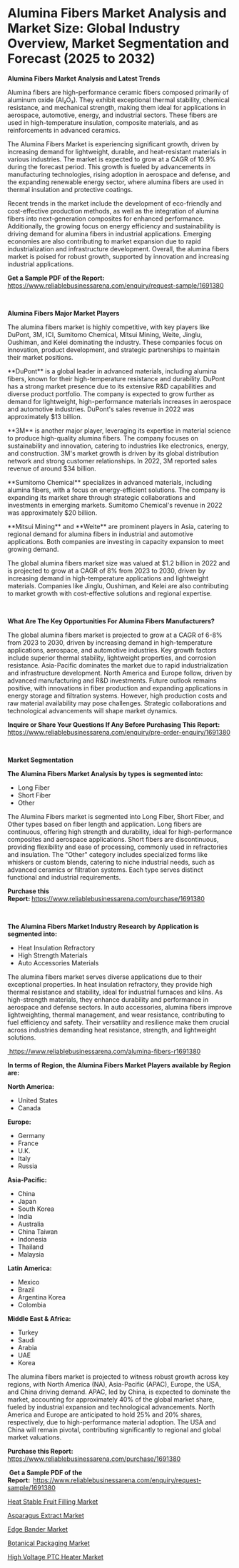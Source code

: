 <p><h1>Alumina Fibers Market Analysis and Market Size: Global Industry Overview, Market Segmentation and Forecast (2025 to 2032)</h1></p><p><strong>Alumina Fibers Market Analysis and Latest Trends</strong></p>
<p><p>Alumina fibers are high-performance ceramic fibers composed primarily of aluminum oxide (Al₂O₃). They exhibit exceptional thermal stability, chemical resistance, and mechanical strength, making them ideal for applications in aerospace, automotive, energy, and industrial sectors. These fibers are used in high-temperature insulation, composite materials, and as reinforcements in advanced ceramics.</p><p>The Alumina Fibers Market is experiencing significant growth, driven by increasing demand for lightweight, durable, and heat-resistant materials in various industries. The market is expected to grow at a CAGR of 10.9% during the forecast period. This growth is fueled by advancements in manufacturing technologies, rising adoption in aerospace and defense, and the expanding renewable energy sector, where alumina fibers are used in thermal insulation and protective coatings.</p><p>Recent trends in the market include the development of eco-friendly and cost-effective production methods, as well as the integration of alumina fibers into next-generation composites for enhanced performance. Additionally, the growing focus on energy efficiency and sustainability is driving demand for alumina fibers in industrial applications. Emerging economies are also contributing to market expansion due to rapid industrialization and infrastructure development. Overall, the alumina fibers market is poised for robust growth, supported by innovation and increasing industrial applications.</p></p>
<p><strong>Get a Sample PDF of the Report:&nbsp;</strong> <a href="https://www.reliablebusinessarena.com/enquiry/request-sample/1691380?utm_campaign=1948&utm_medium=2&utm_source=Github&utm_content=ia&utm_term=24012025&utm_id=alumina-fibers">https://www.reliablebusinessarena.com/enquiry/request-sample/1691380</a></p>
<p>&nbsp;</p>
<p><strong>Alumina Fibers Major Market Players</strong></p>
<p><p>The alumina fibers market is highly competitive, with key players like DuPont, 3M, ICI, Sumitomo Chemical, Mitsui Mining, Weite, Jinglu, Oushiman, and Kelei dominating the industry. These companies focus on innovation, product development, and strategic partnerships to maintain their market positions.</p><p>**DuPont** is a global leader in advanced materials, including alumina fibers, known for their high-temperature resistance and durability. DuPont has a strong market presence due to its extensive R&D capabilities and diverse product portfolio. The company is expected to grow further as demand for lightweight, high-performance materials increases in aerospace and automotive industries. DuPont's sales revenue in 2022 was approximately $13 billion.</p><p>**3M** is another major player, leveraging its expertise in material science to produce high-quality alumina fibers. The company focuses on sustainability and innovation, catering to industries like electronics, energy, and construction. 3M's market growth is driven by its global distribution network and strong customer relationships. In 2022, 3M reported sales revenue of around $34 billion.</p><p>**Sumitomo Chemical** specializes in advanced materials, including alumina fibers, with a focus on energy-efficient solutions. The company is expanding its market share through strategic collaborations and investments in emerging markets. Sumitomo Chemical's revenue in 2022 was approximately $20 billion.</p><p>**Mitsui Mining** and **Weite** are prominent players in Asia, catering to regional demand for alumina fibers in industrial and automotive applications. Both companies are investing in capacity expansion to meet growing demand.</p><p>The global alumina fibers market size was valued at $1.2 billion in 2022 and is projected to grow at a CAGR of 8% from 2023 to 2030, driven by increasing demand in high-temperature applications and lightweight materials. Companies like Jinglu, Oushiman, and Kelei are also contributing to market growth with cost-effective solutions and regional expertise.</p></p>
<p>&nbsp;</p>
<p><strong>What Are The Key Opportunities For Alumina Fibers Manufacturers?</strong></p>
<p><p>The global alumina fibers market is projected to grow at a CAGR of 6-8% from 2023 to 2030, driven by increasing demand in high-temperature applications, aerospace, and automotive industries. Key growth factors include superior thermal stability, lightweight properties, and corrosion resistance. Asia-Pacific dominates the market due to rapid industrialization and infrastructure development. North America and Europe follow, driven by advanced manufacturing and R&D investments. Future outlook remains positive, with innovations in fiber production and expanding applications in energy storage and filtration systems. However, high production costs and raw material availability may pose challenges. Strategic collaborations and technological advancements will shape market dynamics.</p></p>
<p><strong>Inquire or Share Your Questions If Any Before Purchasing This Report:</strong> <a href="https://www.reliablebusinessarena.com/enquiry/pre-order-enquiry/1691380?utm_campaign=1948&utm_medium=2&utm_source=Github&utm_content=ia&utm_term=24012025&utm_id=alumina-fibers">https://www.reliablebusinessarena.com/enquiry/pre-order-enquiry/1691380</a></p>
<p>&nbsp;</p>
<p><strong>Market Segmentation</strong></p>
<p><strong>The Alumina Fibers Market Analysis by types is segmented into:</strong></p>
<p><ul><li>Long Fiber</li><li>Short Fiber</li><li>Other</li></ul></p>
<p><p>The Alumina Fibers market is segmented into Long Fiber, Short Fiber, and Other types based on fiber length and application. Long fibers are continuous, offering high strength and durability, ideal for high-performance composites and aerospace applications. Short fibers are discontinuous, providing flexibility and ease of processing, commonly used in refractories and insulation. The "Other" category includes specialized forms like whiskers or custom blends, catering to niche industrial needs, such as advanced ceramics or filtration systems. Each type serves distinct functional and industrial requirements.</p></p>
<p><strong>Purchase this Report:&nbsp;</strong><a href="https://www.reliablebusinessarena.com/purchase/1691380?utm_campaign=1948&utm_medium=2&utm_source=Github&utm_content=ia&utm_term=24012025&utm_id=alumina-fibers">https://www.reliablebusinessarena.com/purchase/1691380</a></p>
<p>&nbsp;</p>
<p><strong>The Alumina Fibers Market Industry Research by Application is segmented into:</strong></p>
<p><ul><li>Heat Insulation Refractory</li><li>High Strength Materials</li><li>Auto Accessories Materials</li></ul></p>
<p><p>The alumina fibers market serves diverse applications due to their exceptional properties. In heat insulation refractory, they provide high thermal resistance and stability, ideal for industrial furnaces and kilns. As high-strength materials, they enhance durability and performance in aerospace and defense sectors. In auto accessories, alumina fibers improve lightweighting, thermal management, and wear resistance, contributing to fuel efficiency and safety. Their versatility and resilience make them crucial across industries demanding heat resistance, strength, and lightweight solutions.</p></p>
<p><a href="https://www.reliablebusinessarena.com/alumina-fibers-r1691380?utm_campaign=1948&utm_medium=2&utm_source=Github&utm_content=ia&utm_term=24012025&utm_id=alumina-fibers">&nbsp;https://www.reliablebusinessarena.com/alumina-fibers-r1691380</a></p>
<p><strong>In terms of Region, the Alumina Fibers Market Players available by Region are:</strong></p>
<p>
    <p> <strong> North America: </strong>
        <ul>
            <li>United States</li>
            <li>Canada</li>
        </ul>
        </p> 
    <p> <strong> Europe: </strong>
        <ul>
            <li>Germany</li>
            <li>France</li>
            <li>U.K.</li>
            <li>Italy</li>
            <li>Russia</li>
        </ul>
        </p> 
    <p> <strong> Asia-Pacific: </strong>
        <ul>
            <li>China</li>
            <li>Japan</li>
            <li>South Korea</li>
            <li>India</li>
            <li>Australia</li>
            <li>China Taiwan</li>
            <li>Indonesia</li>
            <li>Thailand</li>
            <li>Malaysia</li>
        </ul>
        </p> 
    <p> <strong> Latin America: </strong>
        <ul>
            <li>Mexico</li>
            <li>Brazil</li>
            <li>Argentina Korea</li>
            <li>Colombia</li>
        </ul>
        </p> 
    <p> <strong> Middle East & Africa: </strong>
        <ul>
            <li>Turkey</li>
            <li>Saudi</li>
            <li>Arabia</li>
            <li>UAE</li>
            <li>Korea</li>
        </ul>
    </p>
    </p>
<p><p>The alumina fibers market is projected to witness robust growth across key regions, with North America (NA), Asia-Pacific (APAC), Europe, the USA, and China driving demand. APAC, led by China, is expected to dominate the market, accounting for approximately 40% of the global market share, fueled by industrial expansion and technological advancements. North America and Europe are anticipated to hold 25% and 20% shares, respectively, due to high-performance material adoption. The USA and China will remain pivotal, contributing significantly to regional and global market valuations.</p></p>
<p><strong>Purchase this Report: </strong><a href="https://www.reliablebusinessarena.com/purchase/1691380?utm_campaign=1948&utm_medium=2&utm_source=Github&utm_content=ia&utm_term=24012025&utm_id=alumina-fibers">https://www.reliablebusinessarena.com/purchase/1691380</a></p>
<p>&nbsp;<strong>Get a Sample PDF of the Report:&nbsp;&nbsp;</strong><a href="https://www.reliablebusinessarena.com/enquiry/request-sample/1691380?utm_campaign=1948&utm_medium=2&utm_source=Github&utm_content=ia&utm_term=24012025&utm_id=alumina-fibers">https://www.reliablebusinessarena.com/enquiry/request-sample/1691380</a></p>
<p><strong></strong></p>
<p><p><a href="https://www.linkedin.com/pulse/competitive-landscape-revenue-forecast-heat-stable-fruit-ypj4c?utm_campaign=1948&utm_medium=2&utm_source=Github&utm_content=ia&utm_term=24012025&utm_id=alumina-fibers">Heat Stable Fruit Filling Market</a></p><p><a href="https://www.linkedin.com/pulse/insightful-analysis-asparagus-extract-market-2025-2032-exiac?utm_campaign=1948&utm_medium=2&utm_source=Github&utm_content=ia&utm_term=24012025&utm_id=alumina-fibers">Asparagus Extract Market</a></p><p><a href="https://www.linkedin.com/pulse/edge-bander-market-outlook-share-analysis-growth-trends-gnboe?utm_campaign=1948&utm_medium=2&utm_source=Github&utm_content=ia&utm_term=24012025&utm_id=alumina-fibers">Edge Bander Market</a></p><p><a href="https://www.linkedin.com/pulse/insights-botanical-packaging-market-from-2025-2032-projecting-ybeke?utm_campaign=1948&utm_medium=2&utm_source=Github&utm_content=ia&utm_term=24012025&utm_id=alumina-fibers">Botanical Packaging Market</a></p><p><a href="https://www.linkedin.com/pulse/global-high-voltage-ptc-heater-market-set-expansion-projected-ez2fe?utm_campaign=1948&utm_medium=2&utm_source=Github&utm_content=ia&utm_term=24012025&utm_id=alumina-fibers">High Voltage PTC Heater Market</a></p></p>